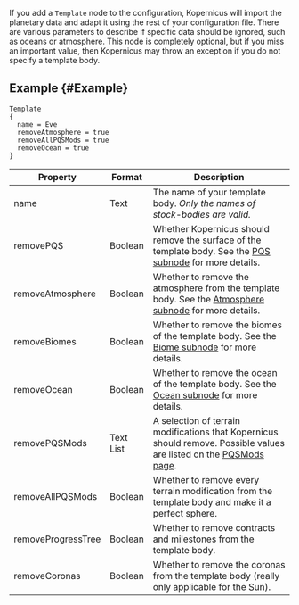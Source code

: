 If you add a  `Template` node to the configuration, Kopernicus will import the planetary data and adapt it using the rest of your configuration file. There are various parameters to describe if specific data should be ignored, such as oceans or atmosphere. This node is completely optional, but if you miss an important value, then Kopernicus may throw an exception if you do not specify a template body.

## Example {#Example}
```
Template
{
  name = Eve
  removeAtmosphere = true
  removeAllPQSMods = true
  removeOcean = true
}
```

|Property|Format|Description|
|--------|------|-----------|
|name|Text|The name of your template body. *Only the names of stock-bodies are valid.*|
|removePQS|Boolean|Whether Kopernicus should remove the surface of the template body. See the [PQS subnode]( /Syntax/PQSMods/PQS) for more details.|
|removeAtmosphere|Boolean|Whether to remove the atmosphere from the template body. See the [Atmosphere subnode]( /Syntax/Atmosphere/Atmosphere) for more details.|
|removeBiomes|Boolean|Whether to remove the biomes of the template body. See the [Biome subnode]( /Syntax/Properties/Biome) for more details.|
|removeOcean|Boolean|Whether to remove the ocean of the template body. See the [Ocean subnode]( /Syntax/Ocean) for more details.|
|removePQSMods|Text List|A selection of terrain modifications that Kopernicus should remove. Possible values are listed on the [PQSMods page]( /Syntax/PQSMods).|
|removeAllPQSMods|Boolean|Whether to remove every terrain modification from the template body and make it a perfect sphere.|
|removeProgressTree|Boolean|Whether to remove contracts and milestones from the template body.|
|removeCoronas|Boolean|Whether to remove the coronas from the template body (really only applicable for the Sun).|
